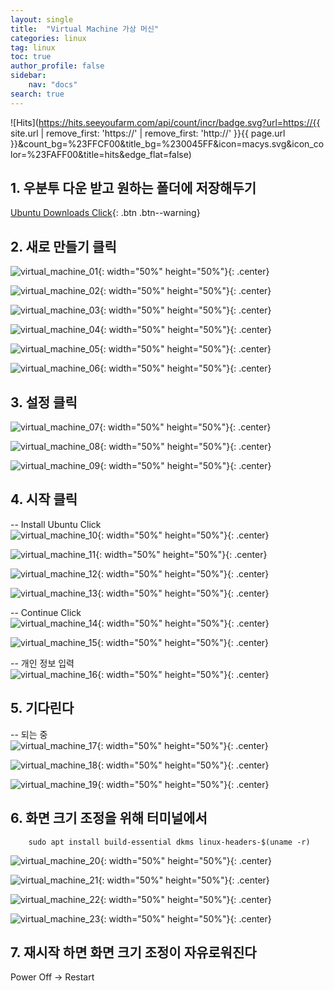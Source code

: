```yaml
---
layout: single
title:  "Virtual Machine 가상 머신"
categories: linux
tag: linux
toc: true
author_profile: false
sidebar:
    nav: "docs"
search: true
---
```


![Hits](https://hits.seeyoufarm.com/api/count/incr/badge.svg?url=https://{{ site.url | remove_first: 'https://' | remove_first: 'http://' }}{{ page.url }}&count_bg=%23FFCF00&title_bg=%230045FF&icon=macys.svg&icon_color=%23FAFF00&title=hits&edge_flat=false)

## 1. 우분투 다운 받고 원하는 폴더에 저장해두기  
[Ubuntu Downloads Click](https://ubuntu.com/download){: .btn .btn--warning}  

## 2. 새로 만들기 클릭  

![virtual_machine_01](/images/2022-01-13-virtual_machine_make/virtual_machine_01.png){: width="50%" height="50%"}{: .center}  

![virtual_machine_02](/images/2022-01-13-virtual_machine_make/virtual_machine_02.png){: width="50%" height="50%"}{: .center}  

![virtual_machine_03](/images/2022-01-13-virtual_machine_make/virtual_machine_03.png){: width="50%" height="50%"}{: .center}  

![virtual_machine_04](/images/2022-01-13-virtual_machine_make/virtual_machine_04.png){: width="50%" height="50%"}{: .center}  

![virtual_machine_05](/images/2022-01-13-virtual_machine_make/virtual_machine_05.png){: width="50%" height="50%"}{: .center}  

![virtual_machine_06](/images/2022-01-13-virtual_machine_make/virtual_machine_06.png){: width="50%" height="50%"}{: .center}  

## 3. 설정 클릭

![virtual_machine_07](/images/2022-01-13-virtual_machine_make/virtual_machine_07.png){: width="50%" height="50%"}{: .center}  

![virtual_machine_08](/images/2022-01-13-virtual_machine_make/virtual_machine_08.png){: width="50%" height="50%"}{: .center}  

![virtual_machine_09](/images/2022-01-13-virtual_machine_make/virtual_machine_09.png){: width="50%" height="50%"}{: .center}  

## 4. 시작 클릭

-- Install Ubuntu Click  
![virtual_machine_10](/images/2022-01-13-virtual_machine_make/virtual_machine_10.png){: width="50%" height="50%"}{: .center}  

![virtual_machine_11](/images/2022-01-13-virtual_machine_make/virtual_machine_11.png){: width="50%" height="50%"}{: .center}  

![virtual_machine_12](/images/2022-01-13-virtual_machine_make/virtual_machine_12.png){: width="50%" height="50%"}{: .center}  

![virtual_machine_13](/images/2022-01-13-virtual_machine_make/virtual_machine_13.png){: width="50%" height="50%"}{: .center}  

-- Continue Click  
![virtual_machine_14](/images/2022-01-13-virtual_machine_make/virtual_machine_14.png){: width="50%" height="50%"}{: .center}  

![virtual_machine_15](/images/2022-01-13-virtual_machine_make/virtual_machine_15.png){: width="50%" height="50%"}{: .center}  

-- 개인 정보 입력  
![virtual_machine_16](/images/2022-01-13-virtual_machine_make/virtual_machine_16.png){: width="50%" height="50%"}{: .center}  


## 5. 기다린다  

-- 되는 중  
![virtual_machine_17](/images/2022-01-13-virtual_machine_make/virtual_machine_17.png){: width="50%" height="50%"}{: .center}  

![virtual_machine_18](/images/2022-01-13-virtual_machine_make/virtual_machine_18.png){: width="50%" height="50%"}{: .center}  

![virtual_machine_19](/images/2022-01-13-virtual_machine_make/virtual_machine_19.png){: width="50%" height="50%"}{: .center}  

## 6. 화면 크기 조정을 위해 터미널에서  
```
    sudo apt install build-essential dkms linux-headers-$(uname -r)
```  
![virtual_machine_20](/images/2022-01-13-virtual_machine_make/virtual_machine_20.png){: width="50%" height="50%"}{: .center}  

![virtual_machine_21](/images/2022-01-13-virtual_machine_make/virtual_machine_21.png){: width="50%" height="50%"}{: .center}  

![virtual_machine_22](/images/2022-01-13-virtual_machine_make/virtual_machine_22.png){: width="50%" height="50%"}{: .center}  

![virtual_machine_23](/images/2022-01-13-virtual_machine_make/virtual_machine_23.png){: width="50%" height="50%"}{: .center}  

## 7. 재시작 하면 화면 크기 조정이 자유로워진다  
Power Off -> Restart  
